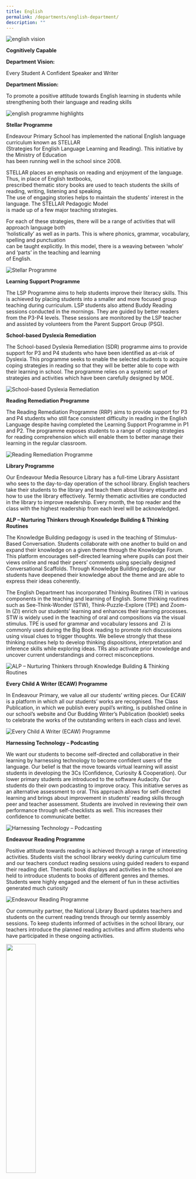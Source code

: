 ```yaml
---
title: English
permalink: /departments/english-department/
description: ""
---
```

![english vision](/images/english_vision.jpg)

**Cognitively Capable**

**Department Vision:**

Every Student A Confident Speaker and Writer

**Department Mission:**

To promote a positive attitude towards English learning in students while strengthening both their language and reading skills

![english programme highlights](/images/english_programme_highlights.jpg)

**Stellar Programme**

Endeavour Primary School has implemented the national English language curriculum known as STELLAR  
(Strategies for English Language Learning and Reading). This initiative by the Ministry of Education  
has been running well in the school since 2008.

STELLAR places an emphasis on reading and enjoyment of the language. Thus, in place of English textbooks,  
prescribed thematic story books are used to teach students the skills of reading, writing, listening and speaking.  
The use of engaging stories helps to maintain the students’ interest in the language. The STELLAR Pedagogic Model  
is made up of a few major teaching strategies.

For each of these strategies, there will be a range of activities that will approach language both  
‘holistically’ as well as in parts. This is where phonics, grammar, vocabulary, spelling and punctuation  
can be taught explicitly. In this model, there is a weaving between ‘whole’ and ‘parts’ in the teaching and learning  
of English.

![Stellar Programme](/images/Stellar%20Programme.jpg)

**Learning Support Programme**

The LSP Programme aims to help students improve their literacy skills. This is achieved by placing students into a smaller and more focused group teaching during curriculum. LSP students also attend Buddy Reading sessions conducted in the mornings. They are guided by better readers from the P3-P4 levels. These sessions are monitored by the LSP teacher and assisted by volunteers from the Parent Support Group (PSG).

**School-based Dyslexia Remediation**

The School-based Dyslexia Remediation (SDR) programme aims to provide support for P3 and P4 students who have been identified as at-risk of Dyslexia. This programme seeks to enable the selected students to acquire coping strategies in reading so that they will be better able to cope with their learning in school. The programme relies on a systemic set of strategies and activities which have been carefully designed by MOE.

![School-based Dyslexia Remediation](/images/School-based%20Dyslexia%20Remediation.jpg)

**Reading Remediation Programme**

The Reading Remediation Programme (RRP) aims to provide support for P3 and P4 students who still face consistent difficulty in reading in the English Language despite having completed the Learning Support Programme in P1 and P2. The programme exposes students to a range of coping strategies for reading comprehension which will enable them to better manage their learning in the regular classroom.

![Reading Remediation Programme](/images/Reading%20Remediation%20Programme.jpg)

**Library Programme**

Our Endeavour Media Resource Library has a full-time Library Assistant who sees to the day-to-day operation of the school library. English teachers take their students to the library and teach them about library etiquette and how to use the library effectively. Termly thematic activities are conducted in the library to improve readership. Every month, the top reader and the class with the highest readership from each level will be acknowledged.

**ALP – Nurturing Thinkers through Knowledge Building & Thinking Routines**

The Knowledge Building pedagogy is used in the teaching of Stimulus-Based Conversation. Students collaborate with one another to build on and expand their knowledge on a given theme through the Knowledge Forum. This platform encourages self-directed learning where pupils can post their views online and read their peers’ comments using specially designed Conversational Scaffolds. Through Knowledge Building pedagogy, our students have deepened their knowledge about the theme and are able to express their ideas coherently.

The English Department has incorporated Thinking Routines (TR) in various components in the teaching and learning of English. Some thinking routines such as See-Think-Wonder (STW), Think-Puzzle-Explore (TPE) and Zoom-In (ZI) enrich our students’ learning and enhances their learning processes. STW is widely used in the teaching of oral and compositions via the visual stimulus. TPE is used for grammar and vocabulary lessons and  ZI is commonly used during the Big Book reading to promote rich discussions using visual clues to trigger thoughts. We believe strongly that these thinking routines help to develop thinking dispositions, interpretation and inference skills while exploring ideas. TRs also activate prior knowledge and uncover current understandings and correct misconceptions.

![ALP – Nurturing Thinkers through Knowledge Building & Thinking Routines](/images/ALP%20–%20Nurturing%20Thinkers%20through%20Knowledge%20Building%20&%20Thinking%20Routines.jpg)

**Every Child A Writer (ECAW) Programme**

In Endeavour Primary, we value all our students’ writing pieces. Our ECAW is a platform in which all our students’ works are recognised. The Class Publication, in which we publish every pupil’s writing, is published online in our school’s website and Our Budding Writer’s Publication (booklet) seeks to celebrate the works of the outstanding writers in each class and level.

![Every Child A Writer (ECAW) Programme](/images/Every%20Child%20A%20Writer%20(ECAW)%20Programme.jpg)

**Harnessing Technology – Podcasting**

We want our students to become self-directed and collaborative in their learning by harnessing technology to become confident users of the language. Our belief is that the move towards virtual learning will assist students in developing the 3Cs (Confidence, Curiosity & Cooperation). Our lower primary students are introduced to the software Audacity. Our students do their own podcasting to improve oracy. This initiative serves as an alternative assessment to oral. This approach allows for self-directed learning and brings about improvement in students’ reading skills through peer and teacher assessment. Students are involved in reviewing their own performance through self-checklists as well. This increases their confidence to communicate better.

![Harnessing Technology – Podcasting](/images/Harnessing%20Technology%20–%20Podcasting.jpg)

**Endeavour Reading Programme**

Positive attitude towards reading is achieved through a range of interesting activities. Students visit the school library weekly during curriculum time and our teachers conduct reading sessions using guided readers to expand their reading diet. Thematic book displays and activities in the school are held to introduce students to books of different genres and themes. Students were highly engaged and the element of fun in these activities generated much curiosity

![Endeavour Reading Programme](/images/Endeavour%20Reading%20Programme_1.jpg)

Our community partner, the National Library Board updates teachers and students on the current reading trends through our termly assembly sessions. To keep students informed of activities in the school library, our teachers introduce the planned reading activities and affirm students who have participated in these ongoing activities.

<img src="/images/ERP4.jpg"  
style="width:40%">

<img src="/images/ERP5.jpg"  
style="width:40%">

To fuel interest in reading, recess activities such as word games with creative craft work are organised. An annual parent workshop is conducted for P1 parents to equip them with strategies to engage their children in reading. Participants were highly engaged and the element of fun in these activities generated much curiosity and a deeper appreciation for reading.

<img src="/images/ERP6.jpg"  
style="width:40%">

<img src="/images/ERP7.jpg"  
style="width:40%">

![english links](/images/english_links.jpg)

Dolch List – [www.sightwords.com/sight-words/dolch/](http://www.sightwords.com/sight-words/dolch/)

Starfall – [www.starfall.com](http://www.starfall.com/) 

Cambridge Dictionary – [www.dictionary.cambridge.org/](https://dictionary.cambridge.org/)